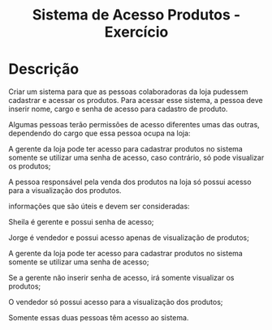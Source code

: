 <h1 align="center">Sistema de Acesso Produtos - Exercício</h1>

# Descrição

Criar um sistema para que as pessoas colaboradoras da loja pudessem cadastrar e acessar os produtos. Para acessar esse sistema, a pessoa deve inserir nome, cargo e senha de acesso para cadastro de produto.

Algumas pessoas terão permissões de acesso diferentes umas das outras, dependendo do cargo que essa pessoa ocupa na loja:

A gerente da loja pode ter acesso para cadastrar produtos no sistema somente se utilizar uma senha de acesso, caso contrário, só pode visualizar os produtos;

A pessoa responsável pela venda dos produtos na loja só possui acesso para a visualização dos produtos.

informações que são úteis e devem ser consideradas:

Sheila é gerente e possui senha de acesso;

Jorge é vendedor e possui acesso apenas de visualização de produtos;

A gerente da loja pode ter acesso para cadastrar produtos no sistema somente se utilizar uma senha de acesso;

Se a gerente não inserir senha de acesso, irá somente visualizar os produtos;

O vendedor só possui acesso para a visualização dos produtos;

Somente essas duas pessoas têm acesso ao sistema.
